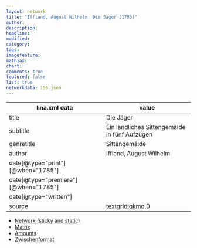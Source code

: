 ```yaml
---
layout: network
title: "Iffland, August Wilhelm: Die Jäger (1785)"
author:
description:
headline:
modified:
category:
tags:
imagefeature: 
mathjax: 
chart: 
comments: true
featured: false
list: true
networkdata: 156.json
---
```

lina.xml data  | value
------------- | -------------
title|Die Jäger
subtitle|Ein ländliches Sittengemälde in fünf Aufzügen
genretitle|Sittengemälde
author|Iffland, August Wilhelm
date[@type="print"][@when="1785"]|
date[@type="premiere"][@when="1785"]|
date[@type="written"]|
source|[textgrid:qkmq.0](https://textgridlab.org/1.0/tgcrud-public/rest/textgrid:qkmq.0/data)



* [Network (sticky and static)](/linas/network156)
* [Matrix](/linas/matrix156)
* [Amounts](/linas/amount156)
* [Zwischenformat](/linas/lina156 )
